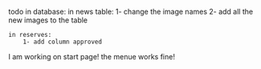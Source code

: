 todo in database: 
    in news table:
        1- change the image names
        2- add all the new images to the table
    
    in reserves:
        1- add column approved 


I am working on start page! the menue works fine!